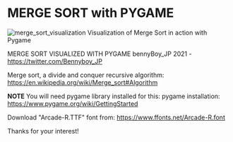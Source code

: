 # MERGE SORT with PYGAME
![merge_sort_visualization](https://user-images.githubusercontent.com/86641253/166405429-df56f776-8591-4a43-817c-9d911732bad8.png)
Visualization of Merge Sort in action with Pygame

MERGE SORT VISUALIZED WITH PYGAME
bennyBoy_JP 2021 - https://twitter.com/Bennyboy_JP

Merge sort, a divide and conquer recursive algorithm:
https://en.wikipedia.org/wiki/Merge_sort#Algorithm

**NOTE** You will need pygame library installed for this:
pygame installation: https://www.pygame.org/wiki/GettingStarted

Download "Arcade-R.TTF" font from: https://www.ffonts.net/Arcade-R.font

Thanks for your interest!
